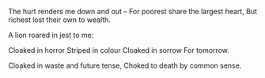 The hurt renders me down and out –
For poorest share the largest heart,
But richest lost their own to wealth.

A lion roared in jest to me:

Cloaked in horror
Striped in colour
Cloaked in sorrow
For tomorrow.

Cloaked in waste and future tense,
Choked to death by common sense.